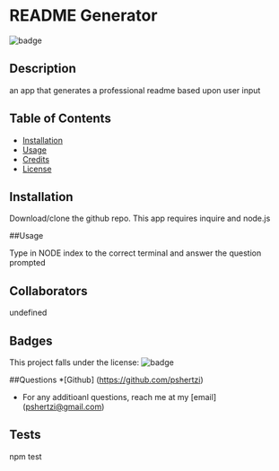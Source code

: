 # README Generator
  ![badge](https://img.shields.io/badge/license-MIt-brightgreen)<br />
  ## Description

  an app that generates a professional readme based upon user input

  ## Table of Contents

  * [Installation](#Installation)
  * [Usage](#usage)
  * [Credits](#credits)
  * [License](#license)
  
  
  ## Installation

  Download/clone the github repo. This app requires inquire and node.js

  ##Usage

  Type in NODE index to the correct terminal and answer the question prompted 

  ## Collaborators

  undefined

  ## Badges
  This project falls under the license:
  ![badge](https://img.shields.io/badge/license-MIt-brightgreen)

  ##Questions
  *[Github] (https://github.com/pshertzi)
  * For any additioanl questions, reach me at my [email] (pshertzi@gmail.com)
  
  ## Tests

  npm test

